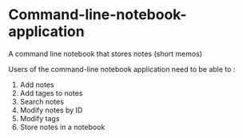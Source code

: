 # Command-line-notebook-application
A command line notebook that stores notes (short memos)

Users of the command-line notebook application need to be able to :
1. Add notes
2. Add tages to notes
3. Search notes
4. Modify notes by ID
5. Modify tags
6. Store notes in a notebook
